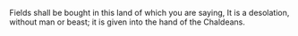 Fields shall be bought in this land of which you are saying, It is a desolation, without man or beast; it is given into the hand of the Chaldeans.
